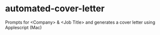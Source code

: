 # automated-cover-letter
Prompts for &lt;Company> &amp; &lt;Job Title> and generates a cover letter using Applescript (Mac)
